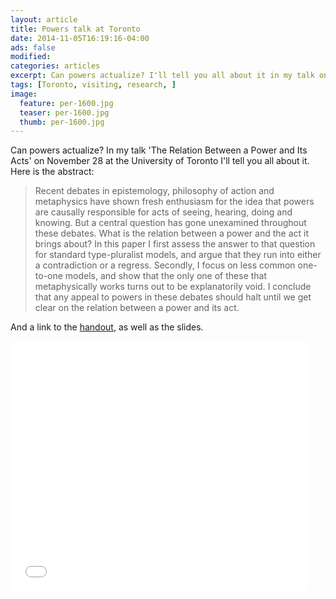 ```yaml
---
layout: article
title: Powers talk at Toronto
date: 2014-11-05T16:19:16-04:00
ads: false
modified:
categories: articles
excerpt: Can powers actualize? I'll tell you all about it in my talk on November 28 at the University of Toronto.
tags: [Toronto, visiting, research, ]
image:
  feature: per-1600.jpg
  teaser: per-1600.jpg
  thumb: per-1600.jpg
---
```


Can powers actualize? In my talk 'The Relation Between a Power and Its Acts' on November 28 at the University of Toronto I'll tell you all about it. Here is the abstract:

> Recent debates in epistemology, philosophy of action and metaphysics have shown fresh enthusiasm for the idea that powers are causally responsible for acts of seeing, hearing, doing and knowing. But a central question has gone unexamined throughout these debates. What is the relation between a power and the act it brings about? In this paper I first assess the answer to that question for standard type-pluralist models, and argue that they run into either a contradiction or a regress. Secondly, I focus on less common one-to-one models, and show that the only one of these that metaphysically works turns out to be explanatorily void. I conclude that any appeal to powers in these debates should halt until we get clear on the relation between a power and its act.

And a link to the [handout](https://www.academia.edu/8744075/The_Relation_Between_a_Power_and_its_Act), as well as the slides. 

<iframe src="//www.slideshare.net/slideshow/embed_code/42544856" width="476" height="400" frameborder="0" marginwidth="0" marginheight="0" scrolling="no"></iframe>